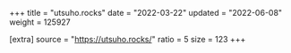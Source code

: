 +++
title = "utsuho.rocks"
date = "2022-03-22"
updated = "2022-06-08"
weight = 125927

[extra]
source = "https://utsuho.rocks/"
ratio = 5
size = 123
+++
